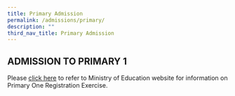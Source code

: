 ```yaml
---
title: Primary Admission
permalink: /admissions/primary/
description: ""
third_nav_title: Primary Admission
---
```


## ADMISSION TO PRIMARY 1

Please [click here](https://www.moe.gov.sg/primary/p1-registration) to refer to Ministry of Education website for information on Primary One Registration Exercise.